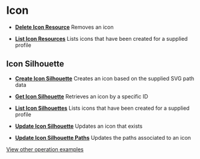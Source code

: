# Icon

- **[Delete Icon Resource](/example-operations/icon/DeleteIconResource.graphql)**
  Removes an icon

- **[List Icon Resources](/example-operations/icon/ListIconResources.graphql)**
  Lists icons that have been created for a supplied profile

## Icon Silhouette

- **[Create Icon Silhouette](/example-operations/icon/silhouette/CreateIconSilhouette.graphql)**
  Creates an icon based on the supplied SVG path data

- **[Get Icon Silhouette](/example-operations/icon/silhouette/GetIconSilhouette.graphql)**
  Retrieves an icon by a specific ID

- **[List Icon Silhouettes](/example-operations/icon/silhouette/ListIconSilhouettes.graphql)**
  Lists icons that have been created for a supplied profile

- **[Update Icon Silhouette](/example-operations/icon/silhouette/UpdateIconSilhouette.graphql)**
  Updates an icon that exists

- **[Update Icon Silhouette Paths](/example-operations/icon/silhouette/UpdateIconSilhouettePaths.graphql)**
  Updates the paths associated to an icon

[View other operation examples](/example-operations)
